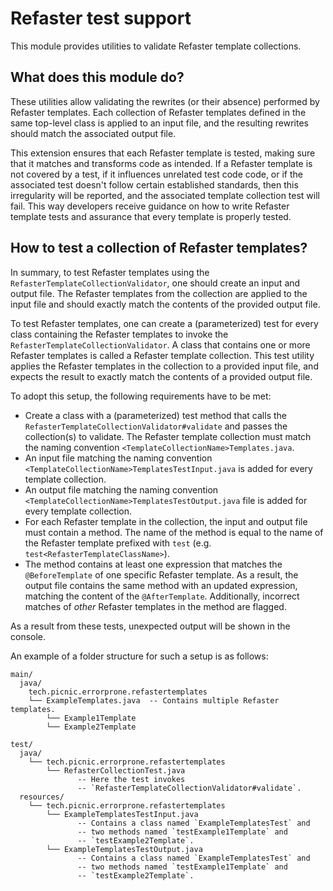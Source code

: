 # Refaster test support

This module provides utilities to validate Refaster template collections.

## What does this module do?

These utilities allow validating the rewrites (or their absence) performed by
Refaster templates. Each collection of Refaster templates defined in the same
top-level class is applied to an input file, and the resulting rewrites should
match the associated output file.

This extension ensures that each Refaster template is tested, making sure that
it matches and transforms code as intended. If a Refaster template is not
covered by a test, if it influences unrelated test code code, or if the
associated test doesn't follow certain established standards, then this
irregularity will be reported, and the associated template collection test will
fail. This way developers receive guidance on how to write Refaster template
tests and assurance that every template is properly tested.

## How to test a collection of Refaster templates?

In summary, to test Refaster templates using the
`RefasterTemplateCollectionValidator`, one should create an input and output
file. The Refaster templates from the collection are applied to the input file
and should exactly match the contents of the provided output file.

To test Refaster templates, one can create a (parameterized) test for every
class containing the Refaster templates to invoke the
`RefasterTemplateCollectionValidator`. A class that contains one or more
Refaster templates is called a Refaster template collection. This test utility
applies the Refaster templates in the collection to a provided input file, and
expects the result to exactly match the contents of a provided output file.

To adopt this setup, the following requirements have to be met:

- Create a class with a (parameterized) test method that calls the
  `RefasterTemplateCollectionValidator#validate` and passes the collection(s)
  to validate. The Refaster template collection must match the naming
  convention `<TemplateCollectionName>Templates.java`.
- An input file matching the naming convention
  `<TemplateCollectionName>TemplatesTestInput.java` is added for every template
  collection.
- An output file matching the naming convention
  `<TemplateCollectionName>TemplatesTestOutput.java` file is added for every
  template collection.
- For each Refaster template in the collection, the input and output file must
  contain a method. The name of the method is equal to the name of the Refaster
  template prefixed with `test` (e.g. `test<RefasterTemplateClassName>`).
- The method contains at least one expression that matches the
  `@BeforeTemplate` of one specific Refaster template. As a result, the output
  file contains the same method with an updated expression, matching the
  content of the `@AfterTemplate`. Additionally, incorrect matches of _other_
  Refaster templates in the method are flagged.

As a result from these tests, unexpected output will be shown in the console.

An example of a folder structure for such a setup is as follows:

```
main/
  java/
    tech.picnic.errorprone.refastertemplates
    └── ExampleTemplates.java  -- Contains multiple Refaster templates.
        └── Example1Template
        └── Example2Template

test/
  java/
    └── tech.picnic.errorprone.refastertemplates
        └── RefasterCollectionTest.java
               -- Here the test invokes
               -- `RefasterTemplateCollectionValidator#validate`.
  resources/
    └── tech.picnic.errorprone.refastertemplates
        └── ExampleTemplatesTestInput.java
               -- Contains a class named `ExampleTemplatesTest` and
               -- two methods named `testExample1Template` and
               -- `testExample2Template`.
        └── ExampleTemplatesTestOutput.java
               -- Contains a class named `ExampleTemplatesTest` and
               -- two methods named `testExample1Template` and
               -- `testExample2Template`.
```
